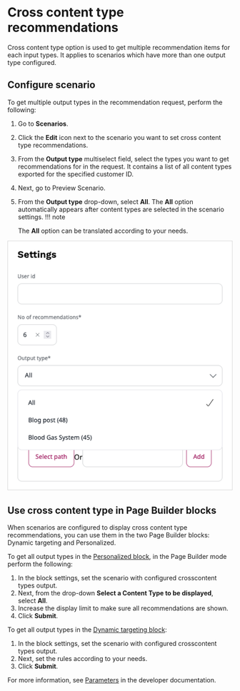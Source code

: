 # Cross content type recommendations

Cross content type option is used to get multiple recommendation items for each input types. 
It applies to scenarios which have more than one output type configured.

## Configure scenario

To get multiple output types in the recommendation request, perform the following:

1. Go to **Scenarios**.
1. Click the **Edit** icon next to the scenario you want to set cross content type recommendations.
1. From the **Output type** multiselect field, select the types you want to get recommendations for in the request.
    It contains a list of all content types exported for the specified customer ID.
1. Next, go to Preview Scenario.
1. From the **Output type** drop-down, select **All**. 
The **All** option automatically appears after content types are selected in the scenario settings.
!!! note

    The **All** option can be translated according to your needs.

![Cross content type](img/perso_cross_content_type.png)

## Use cross content type in Page Builder blocks

When scenarios are configured to display cross content type recommendations, you can use them in the two Page Builder blocks: Dynamic targeting and Personalized.

To get all output types in the [Personalized block](../site_organization/working_with_page.md#personalized-block), in the Page Builder mode perform the following:

1. In the block settings, set the scenario with configured crosscontent types output.
1. Next, from the drop-down **Select a Content Type to be displayed**, select **All**.
1. Increase the display limit to make sure all recommendations are shown.
1. Click **Submit**.


To get all output types in the [Dynamic targeting block](../site_organization/working_with_page.md#dynamic-targeting-block):

1. In the block settings, set the scenario with configured crosscontent types output.
1. Next, set the rules according to your needs.
1. Click **Submit**.

For more information, see [Parameters](https://doc.ibexa.co/en/latest/guide/personalization/enabling_personalization/#parameters) in the developer documentation.